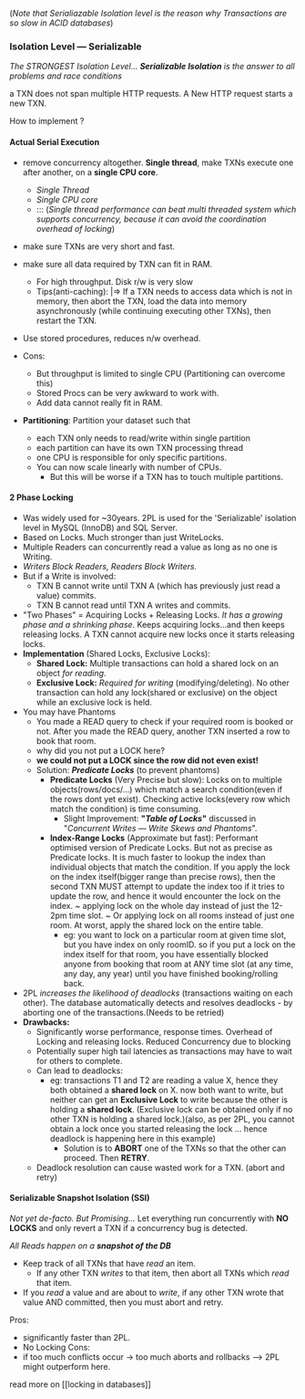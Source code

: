 (*Note that Serialiazable Isolation level is the reason why Transactions are so slow in ACID databases*)

### Isolation Level — Serializable
_The STRONGEST Isolation Level..._
_**Serializable Isolation** is the answer to all problems and race conditions_

a TXN does not span multiple HTTP requests. A New HTTP request starts a new TXN.



How to implement ?
#### Actual Serial Execution
- remove concurrency altogether. **Single thread**, make TXNs execute one after another, on a **single CPU core**.
	- _Single Thread_
	- _Single CPU core_
	- ::: (_Single thread performance can beat multi threaded system which supports concurrency, because it can avoid the coordination overhead of locking_)
- make sure TXNs are very short and fast.
- make sure all data required by TXN can fit in RAM.
	- For high throughput. Disk r/w is very slow
	- Tips(anti-caching): |=>  If a TXN needs to access data which is not in memory, then abort the TXN, load the data into memory asynchronously (while continuing executing other TXNs), then restart the TXN. 

- Use stored procedures, reduces n/w overhead. 
- Cons:
	- But throughput is limited to single CPU (Partitioning can overcome this)
	- Stored Procs can be very awkward to work with.
	- Add data cannot really fit in RAM.
- **Partitioning**: Partition your dataset such that 
	- each TXN only needs to read/write within single partition
	- each partition can have its own TXN processing thread
	- one CPU is responsible for only specific partitions.
	- You can now scale linearly with number of CPUs.
		- But this will be worse if a TXN has to touch multiple partitions.
#### 2 Phase Locking
- Was widely used for ~30years. 2PL is used for the 'Serializable' isolation level in MySQL (InnoDB) and SQL Server.
- Based on Locks. Much stronger than just WriteLocks.
- Multiple Readers can concurrently read a value as long as no one is Writing.
- _Writers Block Readers, Readers Block Writers._
- But if a Write is involved:
	- TXN B cannot write until TXN A (which has previously just read a value) commits.
	- TXN B cannot read until TXN A writes and commits.
- "Two Phases" =  Acquiring Locks +  Releasing Locks. _It has a growing phase and a shrinking phase_. Keeps acquiring locks...and then keeps releasing locks. A TXN cannot acquire new locks once it starts releasing locks.
- **Implementation** (Shared Locks, Exclusive Locks):
	- **Shared Lock:** Multiple transactions can hold a shared lock on an object _for reading_.
	- **Exclusive Lock:** _Required for writing_ (modifying/deleting). No other transaction can hold any lock(shared or exclusive) on the object while an exclusive lock is held.
- You may have Phantoms
	- You made a READ query to check if your required room is booked or not. After you made the READ query, another TXN inserted a row to book that room.
	- why did you not put a LOCK here?
	- **we could not put a LOCK since the row did not even exist!**
	- Solution: **_Predicate Locks_** (to prevent phantoms) 
		- **Predicate Locks** (Very Precise but slow): Locks on to multiple objects(rows/docs/...) which match a search condition(even if the rows dont yet exist). Checking active locks(every row which match the condition) is time consuming.
			- Slight Improvement:  **"_Table of Locks_"** discussed in "_Concurrent Writes — Write Skews and Phantoms_". 
		- **Index-Range Locks** (Approximate but fast): Performant optimised version of Predicate Locks. But not as precise as Predicate locks. It is much faster to lookup the index than individual objects that match the condition. If you apply the lock on the index itself(bigger range than precise rows), then the second TXN MUST attempt to update the index too if it tries to update the row, and hence it would encounter the lock on the index. ~ applying lock on the whole day instead of just the 12-2pm time slot. ~ Or applying lock on all rooms instead of just one room. At worst, apply the shared lock on the entire table.
			- eg: you want to lock on a particular room at given time slot, but you have index on only roomID. so if you put a lock on the index itself for that room, you have essentially blocked anyone from booking that room at ANY time slot (at any time, any day, any year) until you have finished booking/rolling back.
- 2PL _increases the likelihood of deadlocks_ (transactions waiting on each other). The database automatically detects and resolves deadlocks - by aborting one of the transactions.(Needs to be retried)
- **Drawbacks:**
	- Significantly worse performance, response times. Overhead of Locking and releasing locks. Reduced Concurrency due to blocking
	- Potentially super high tail  latencies as transactions may have to wait for others to complete.
	- Can lead to deadlocks:
		- eg: transactions T1 and T2 are reading a value X, hence they both obtained a **shared lock** on X. now both want to write, but neither can get an **Exclusive Lock** to write because the other is holding a **shared lock**. (Exclusive lock can be obtained only if no other TXN is holding a shared lock.)(also, as per 2PL, you cannot obtain a lock once you started releasing the lock ... hence deadlock is happening here in this example)
			- Solution is to **ABORT** one of the TXNs so that the other can proceed. Then **RETRY**.
	- Deadlock resolution can cause wasted work for a TXN. (abort and retry)

#### Serializable Snapshot Isolation (SSI)
_Not yet de-facto. But Promising..._
Let everything run concurrently with **NO LOCKS** and only revert a TXN if a concurrency bug is detected.

_All Reads happen on a **snapshot of the DB**_
- Keep track of all TXNs that have _read_ an item.
	- If any other TXN _writes_ to that item, then abort all TXNs which _read_ that item.
- If you _read_ a value and are about to _write_, if any other TXN wrote that value AND committed, then you must abort and retry.

Pros:
- significantly faster than 2PL. 
- No Locking
Cons:
- if too much conflicts occur -> too much aborts and rollbacks --> 2PL might outperform here.

read more on [[locking in databases]]



